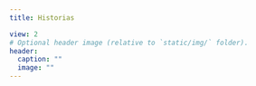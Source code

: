 ```yaml
---
title: Historias

view: 2
# Optional header image (relative to `static/img/` folder).
header:
  caption: ""
  image: ""
---
```


